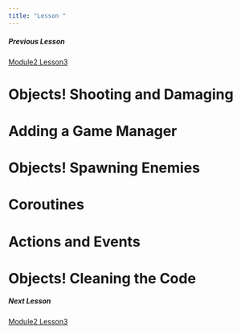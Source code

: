 ```yaml
---
title: "Lesson "
---
```

##### Previous Lesson
[Module2 Lesson3](Module2%20Lesson3.md)


# Objects! Shooting and Damaging
# Adding a Game Manager
# Objects! Spawning Enemies
# Coroutines
# Actions and Events
# Objects! Cleaning the Code
##### Next Lesson
[Module2 Lesson3](Module2%20Lesson7.md)
